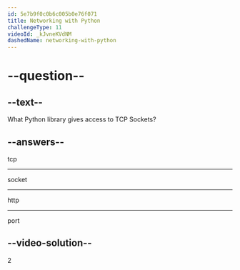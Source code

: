 ```yaml
---
id: 5e7b9f0c0b6c005b0e76f071
title: Networking with Python
challengeType: 11
videoId: _kJvneKVdNM
dashedName: networking-with-python
---
```


# --question--

## --text--

What Python library gives access to TCP Sockets?

## --answers--

tcp

---

socket

---

http

---

port

## --video-solution--

2
